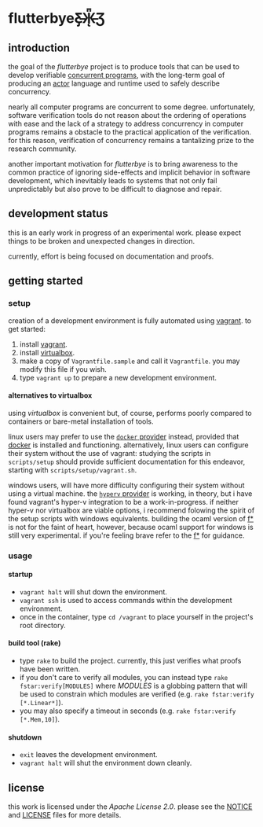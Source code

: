 flutterbyeƸ̵̡Ӝ̵̨̄Ʒ
=============

introduction
------------

the goal of the *flutterbye* project is to produce tools that can be used to develop verifiable [concurrent programs](https://en.wikipedia.org/wiki/Concurrent_computing), with the long-term goal of producing an [actor](https://en.wikipedia.org/wiki/Actor_model) language and runtime used to safely describe concurrency.

nearly all computer programs are concurrent to some degree. unfortunately, software verification tools do not reason about the ordering of operations with ease and the lack of a strategy to address concurrency in computer programs remains a obstacle to the practical application of the verification. for this reason, verification of concurrency remains a tantalizing prize to the research community.

another important motivation for *flutterbye* is to bring awareness to the common practice of ignoring side-effects and implicit behavior in software development, which inevitably leads to systems that not only fail unpredictably but also prove to be difficult to diagnose and repair.

development status
------------------

this is an early work in progress of an experimental work. please expect things to be broken and unexpected changes in direction.

currently, effort is being focused on documentation and proofs.

getting started
---------------

### setup

creation of a development environment is fully automated using [vagrant](http://vagrantup.com). to get started:

1. install [vagrant](http://vagrantup.com).
2. install [virtualbox](http://virtualbox.org).
3. make a copy of `Vagrantfile.sample` and call it `Vagrantfile`. you may modify this file if you wish.
4. type `vagrant up` to prepare a new development environment.

#### alternatives to virtualbox

using *virtualbox* is convenient but, of course, performs poorly compared to containers or bare-metal installation of tools.

linux users may prefer to use the [`docker` provider](https://www.vagrantup.com/docs/docker/) instead, provided that [docker](https://www.docker.com/) is installed and functioning. alternatively, linux users can configure their system without the use of vagrant: studying the scripts in `scripts/setup` should provide sufficient documentation for this endeavor, starting with `scripts/setup/vagrant.sh`.

windows users, will have more difficulty configuring their system without using a virtual machine. the [`hyperv` provider](https://www.vagrantup.com/docs/hyperv/) is working, in theory, but i have found vagrant's hyper-v integration to be a work-in-progress. if neither hyper-v nor virtualbox are viable options, i recommend folowing the spirit of the setup scripts with windows equivalents. building the ocaml version of [f\*](http://fstar-lang.org) is not for the faint of heart, however, because ocaml support for windows is still very experimental. if you're feeling brave refer to the [f\*](http://fstar-lang.org) for guidance.

### usage

#### startup
- `vagrant halt` will shut down the environment.
- `vagrant ssh` is used to access commands within the development environment.
- once in the container, type `cd /vagrant` to place yourself in the project's root directory.

#### build tool (rake)
- type `rake` to build the project. currently, this just verifies what proofs have been written.
- if you don't care to verify all modules, you can instead type `rake fstar:verify[MODULES]` where *MODULES* is a globbing pattern that will be used to constrain which modules are verified (e.g. `rake fstar:verify [*.Linear*]`).
- you may also specify a timeout in seconds (e.g. `rake fstar:verify [*.Mem,10]`).

#### shutdown
- `exit` leaves the development environment.
- `vagrant halt` will shut the environment down cleanly.


license
-------

this work is licensed under the *Apache License 2.0*. please see the [NOTICE](./NOTICE) and [LICENSE](./LICENSE) files for more details.
